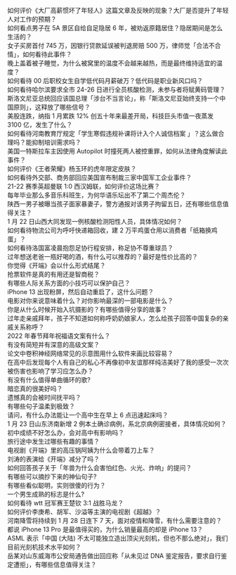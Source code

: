 如何评价《大厂高薪惯坏了年轻人》这篇文章及反映的现象？大厂是否提升了年轻人对工作的预期？  
如何看点男子在 5A 景区自给自足隐居 6 年，被劝返原籍居住？隐居期间是怎么生活的？  
女子买房首付 745 万，因银行贷款延误被判退房赔 500 万，律师觉「合法不合情」，如何看待此事件？  
晚上盖着被子睡觉，为什么被窝里的温度不会越来越热，而是最终维持适宜的温度？  
如何看待 00 后职校女生自学低代码月薪破万？低代码是职业新风口吗？  
如何看待哈尔滨要求全市 24-26 日进行全员核酸检测，未参与者将赋黄码管理？  
斯洛文尼亚总统回应该国总理「涉台不当言论」，称「斯洛文尼亚始终支持一个中国原则」，这释放了哪些信号？  
美股连跌，纳指 1 月累跌 12% 创五十年来最差开局，科技巨头市值一夜蒸发 3100 亿，发生了什么？  
如何看待河南教育厅规定「学生寒假违规补课将计入个人诚信档案 」？这么做合理吗？能抑制培训需求吗？  
美国一特斯拉车主因使用 Autopilot 时撞死两人被控重罪，如何从法律角度解读此事件？  
如何评价《王者荣耀》杨玉环的虎年限定皮肤？  
如何看待外交部、商务部回应美国宣布制裁三家中国军工企业事件？  
21-22 赛季英超曼联 1:0 西汉姆联，如何评价这场比赛？  
每年毕业那么多音乐科班生，为何华语乐坛出不了第二个周杰伦？  
陕西一男子被曝当孩子面家暴妻子，警方通报对该男子拘留五日，还有哪些信息值得关注？  
1 月 22 日山西大同发现一例核酸检测阳性人员，具体情况如何？  
如何看待物流公司为呼吁快递箱回收，建 2 万平鸡蛋仓用以消费者「纸箱换鸡蛋」？  
如何看待洛国富凌晨抱怨足协行程安排，称足协不尊重球员？  
过年想送老爸一瓶好喝的酒，有什么可以推荐的？最好是性价比高的？  
你觉得《开端》会以什么形式结尾？  
抢票软件是真的有用还是智商税？  
有哪些人际关系方面的小技巧可以保护自己？  
iPhone 13 出现粉屏，然后自动重启了，这什么问题？  
电影对你来说意味着什么？对你影响最深的一部电影是什么？  
你是从什么时候开始入坑摄影的？有哪些值得分享的故事？  
过年走亲戚拜年，孩子不知道如何称呼奶奶娘家人，怎么给孩子回答中国复杂的亲戚关系称呼？  
2022 年春节拜年祝福语文案有什么？  
有没有简短并有深意的高级文案？  
论文中卷积神经网络常见的示意图用什么软件来画比较容易？  
在高中后发现每个人有自己的私心不再像初中友谊那样纯洁美好了我的感受一次次被伤害也影响了学习应怎么办？  
有没有什么值得单曲循环的歌?  
暗恋真的很美好吗？  
遗憾真的会被时间抚平吗？  
有哪些句子温柔到极致？  
请问，有什么办法能让一个高中生在早上 6 点迅速起床吗？  
1 月 23 日山东济南新增 2 例本土确诊病例，系北京病例密接者，具体情况如何？  
初中成绩不好怎么办，会对高中有影响吗？  
旅行途中发生过哪些有趣的事情？  
电视剧《开端》里的高压锅阿姨为什么会带着刀上车？  
刘涛的表演给《开端》减分了吗？  
如何回答孩子关于「年兽为什么会害怕红色、火光、炸响」的提问？  
有哪些可以摘抄下来的神仙句子?  
有哪些看似聪明，实则很傻的行为？  
一个男生成熟的标志是什么?  
如何看待 wtt 冠军赛王楚钦 3:1 战胜马龙？  
如何评价李庚希、胡军、沙溢等主演的电视剧《超越》？  
河南降雪将持续到 1 月 28 日连下 7 天，面对疫情和降雪，有什么需要注意的？  
都说 iPhone 13 Pro 是最值得买的，为什么销量最高的却是 iPhone 13？  
ASML 表示「中国 (大陆) 不太可能独立造出顶尖光刻机，但也不那么绝对」，我们目前光刻机技术水平如何？  
岳某对山东威海市公安局通告做出回应称「从未见过 DNA 鉴定报告，要求自行鉴定遭拒」，有哪些信息值得关注？  
